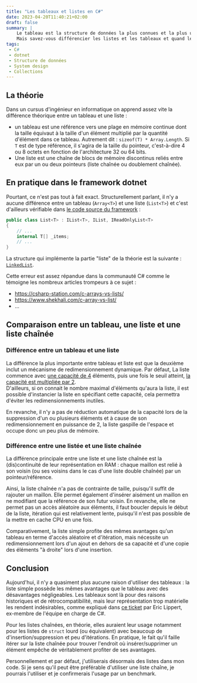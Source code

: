 ```yaml
---
title: "Les tableaux et listes en C#"
date: 2023-04-20T11:40:21+02:00
draft: false
summary: | 
    Le tableau est la structure de données la plus connues et la plus utilisée, actuellement.  
    Mais savez-vous différencier les listes et les tableaux et quand les utiliser ?
tags: 
 - C#
 - dotnet
 - Structure de données
 - System design
 - Collections
---
```


## La théorie

Dans un cursus d'ingénieur en informatique on apprend assez vite la différence théorique entre un tableau et une liste :
 - un tableau est une référence vers une plage en mémoire continue dont la taille équivaut à la taille d'un élément multiplié par la quantité d'élément dans ce tableau. Autrement dit : `sizeof(T) * Array.Length`. Si `T` est de type référence, il s'agira de la taille du pointeur, c'est-à-dire 4 ou 8 octets en fonction de l'architecture 32 ou 64 bits.
 - Une liste est une chaîne de blocs de mémoire discontinus reliés entre eux par un ou deux pointeurs (liste chaînée ou doublement chaînée).

## En pratique dans le framework dotnet

Pourtant, ce n'est pas tout à fait exact. Structurellement parlant, il n'y a aucune différence entre un tableau (`Array<T>`) et une liste (`List<T>`) et c'est d'ailleurs vérifiable dans [le code source du framework](https://source.dot.net/#System.Private.CoreLib/src/libraries/System.Private.CoreLib/src/System/Collections/Generic/List.cs,25) :
```csharp
public class List<T> : IList<T>, IList, IReadOnlyList<T>
{
    // ...
    internal T[] _items; 
    // ...
}
```
La structure qui implémente la partie "liste" de la théorie est la suivante : [`LinkedList`](https://learn.microsoft.com/fr-fr/dotnet/api/system.collections.generic.linkedlist-1?view=net-7.0).

Cette erreur est assez répandue dans la communauté C# comme le témoigne les nombreux articles trompeurs à ce sujet :
- https://csharp-station.com/c-arrays-vs-lists/
- https://www.shekhali.com/c-array-vs-list/
- ...

## Comparaison entre un tableau, une liste et une liste chaînée
### Différence entre un tableau et une liste

La différence la plus importante entre tableau et liste est que la deuxième inclut un mécanisme de redimensionnement dynamique. Par défaut, La liste commence avec [une capacité de 4](https://source.dot.net/#System.Private.CoreLib/src/libraries/System.Private.CoreLib/src/System/Collections/Generic/List.cs,23) éléments, puis une fois le seuil atteint, [la capacité est multipliée par 2](https://source.dot.net/#System.Private.CoreLib/src/libraries/System.Private.CoreLib/src/System/Collections/Generic/List.cs,455).  
D'ailleurs, si on connait le nombre maximal d'éléments qu'aura la liste, il est possible d'instancier la liste en spécifiant cette capacité, cela permettra d'éviter les redimensionnements inutiles.

En revanche, il n'y a pas de réduction automatique de la capacité lors de la suppression d'un ou plusieurs éléments et à cause de son redimensionnement en puissance de 2, la liste gaspille de l'espace et occupe donc un peu plus de mémoire.

### Différence entre une listée et une liste chaînée

La différence principale entre une liste et une liste chaînée est la (dis)continuité de leur représentation en RAM : chaque maillon est relié à son voisin (ou ses voisins dans le cas d'une liste double chaînée) par un pointeur/référence.

Ainsi, la liste chaînée n'a pas de contrainte de taille, puisqu'il suffit de rajouter un maillon. Elle permet également d'insérer aisément un maillon en ne modifiant que la référence de son futur voisin. En revanche, elle ne permet pas un accès aléatoire aux éléments, il faut boucler depuis le début de la liste, itération qui est relativement lente, puisqu'il n'est pas possible de la mettre en cache CPU en une fois.

Comparativement, la liste simple profite des mêmes avantages qu'un tableau en terme d'accès aléatoire et d'itération, mais nécessite un redimensionnement lors d'un ajout en dehors de sa capacité et d'une copie des éléments "à droite" lors d'une insertion.

## Conclusion

Aujourd'hui, il n'y a quasiment plus aucune raison d'utiliser des tableaux : la liste simple possède les mêmes avantages que le tableau avec des désavantages négligeables. Les tableaux sont là pour des raisons historiques et de rétrocompatibilité, mais leur représentation trop matérielle les rendent indésirables, comme expliqué dans [ce ticket](https://learn.microsoft.com/fr-fr/archive/blogs/ericlippert/arrays-considered-somewhat-harmful) par Eric Lippert, ex-membre de l'équipe en charge de C#.

Pour les listes chaînées, en théorie, elles auraient leur usage notamment pour les listes de `struct` lourd (ou équivalent) avec beaucoup de d'insertion/suppression et peu d'itérations. En pratique, le fait qu'il faille itérer sur la liste chaînée pour trouver l'endroit où insérer/supprimer un élément empêche de véritablement profiter de ses avantages.

Personnellement et par défaut, j'utiliserais désormais des listes dans mon code. Si je sens qu'il peut être préférable d'utiliser une liste chaîne, je pourrais l'utiliser et je confirmerais l'usage par un benchmark.
